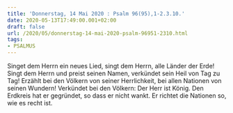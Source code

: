 ```yaml
---
title: 'Donnerstag, 14 Mai 2020 : Psalm 96(95),1-2.3.10.'
date: 2020-05-13T17:49:00.001+02:00
draft: false
url: /2020/05/donnerstag-14-mai-2020-psalm-96951-2310.html
tags: 
- PSALMUS
---
```


Singet dem Herrn ein neues Lied, singt dem Herrn, alle Länder der Erde! Singt dem Herrn und preist seinen Namen, verkündet sein Heil von Tag zu Tag! Erzählt bei den Völkern von seiner Herrlichkeit, bei allen Nationen von seinen Wundern! Verkündet bei den Völkern: Der Herr ist König. Den Erdkreis hat er gegründet, so dass er nicht wankt. Er richtet die Nationen so, wie es recht ist.